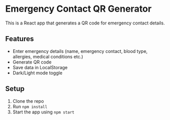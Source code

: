 # Emergency Contact QR Generator

This is a React app that generates a QR code for emergency contact details.

## Features
- Enter emergency details (name, emergency contact, blood type, allergies, medical conditions etc.)
- Generate QR code
- Save data in LocalStorage
- Dark/Light mode toggle

## Setup
1. Clone the repo
2. Run `npm install`
3. Start the app using `npm start`
